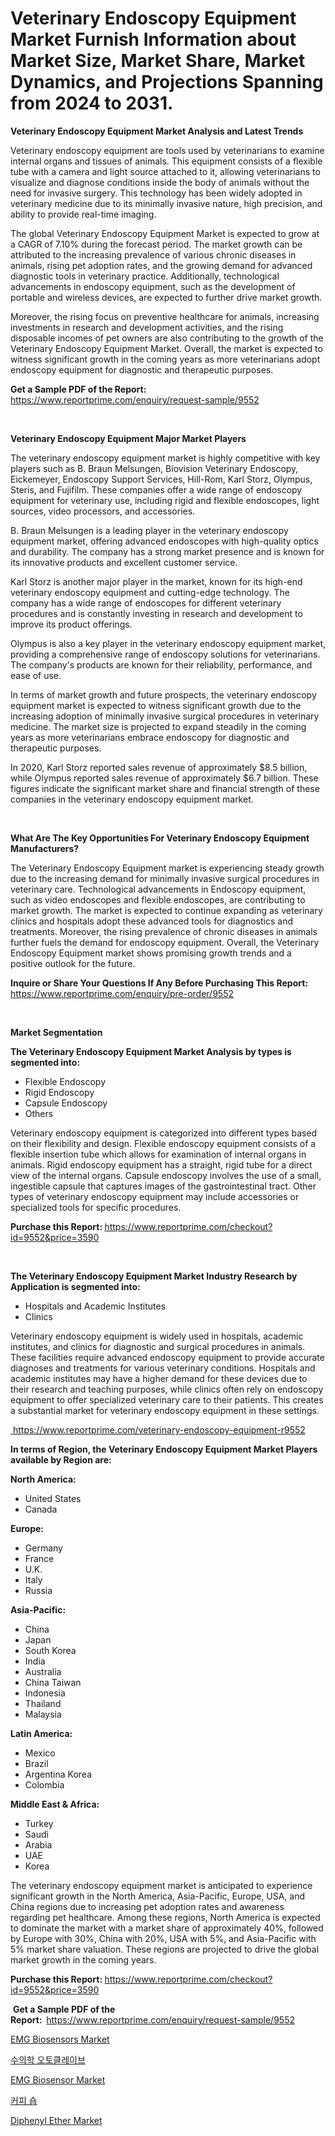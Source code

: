 <p><h1>Veterinary Endoscopy Equipment Market Furnish Information about Market Size, Market Share, Market Dynamics, and Projections Spanning from 2024 to 2031.</h1></p><p><strong>Veterinary Endoscopy Equipment Market Analysis and Latest Trends</strong></p>
<p><p>Veterinary endoscopy equipment are tools used by veterinarians to examine internal organs and tissues of animals. This equipment consists of a flexible tube with a camera and light source attached to it, allowing veterinarians to visualize and diagnose conditions inside the body of animals without the need for invasive surgery. This technology has been widely adopted in veterinary medicine due to its minimally invasive nature, high precision, and ability to provide real-time imaging.</p><p>The global Veterinary Endoscopy Equipment Market is expected to grow at a CAGR of 7.10% during the forecast period. The market growth can be attributed to the increasing prevalence of various chronic diseases in animals, rising pet adoption rates, and the growing demand for advanced diagnostic tools in veterinary practice. Additionally, technological advancements in endoscopy equipment, such as the development of portable and wireless devices, are expected to further drive market growth.</p><p>Moreover, the rising focus on preventive healthcare for animals, increasing investments in research and development activities, and the rising disposable incomes of pet owners are also contributing to the growth of the Veterinary Endoscopy Equipment Market. Overall, the market is expected to witness significant growth in the coming years as more veterinarians adopt endoscopy equipment for diagnostic and therapeutic purposes.</p></p>
<p><strong>Get a Sample PDF of the Report:&nbsp;</strong> <a href="https://www.reportprime.com/enquiry/request-sample/9552">https://www.reportprime.com/enquiry/request-sample/9552</a></p>
<p>&nbsp;</p>
<p><strong>Veterinary Endoscopy Equipment Major Market Players</strong></p>
<p><p>The veterinary endoscopy equipment market is highly competitive with key players such as B. Braun Melsungen, Biovision Veterinary Endoscopy, Eickemeyer, Endoscopy Support Services, Hill-Rom, Karl Storz, Olympus, Steris, and Fujifilm. These companies offer a wide range of endoscopy equipment for veterinary use, including rigid and flexible endoscopes, light sources, video processors, and accessories.</p><p>B. Braun Melsungen is a leading player in the veterinary endoscopy equipment market, offering advanced endoscopes with high-quality optics and durability. The company has a strong market presence and is known for its innovative products and excellent customer service.</p><p>Karl Storz is another major player in the market, known for its high-end veterinary endoscopy equipment and cutting-edge technology. The company has a wide range of endoscopes for different veterinary procedures and is constantly investing in research and development to improve its product offerings.</p><p>Olympus is also a key player in the veterinary endoscopy equipment market, providing a comprehensive range of endoscopy solutions for veterinarians. The company's products are known for their reliability, performance, and ease of use.</p><p>In terms of market growth and future prospects, the veterinary endoscopy equipment market is expected to witness significant growth due to the increasing adoption of minimally invasive surgical procedures in veterinary medicine. The market size is projected to expand steadily in the coming years as more veterinarians embrace endoscopy for diagnostic and therapeutic purposes.</p><p>In 2020, Karl Storz reported sales revenue of approximately $8.5 billion, while Olympus reported sales revenue of approximately $6.7 billion. These figures indicate the significant market share and financial strength of these companies in the veterinary endoscopy equipment market.</p></p>
<p>&nbsp;</p>
<p><strong>What Are The Key Opportunities For Veterinary Endoscopy Equipment Manufacturers?</strong></p>
<p><p>The Veterinary Endoscopy Equipment market is experiencing steady growth due to the increasing demand for minimally invasive surgical procedures in veterinary care. Technological advancements in Endoscopy equipment, such as video endoscopes and flexible endoscopes, are contributing to market growth. The market is expected to continue expanding as veterinary clinics and hospitals adopt these advanced tools for diagnostics and treatments. Moreover, the rising prevalence of chronic diseases in animals further fuels the demand for endoscopy equipment. Overall, the Veterinary Endoscopy Equipment market shows promising growth trends and a positive outlook for the future.</p></p>
<p><strong>Inquire or Share Your Questions If Any Before Purchasing This Report:</strong> <a href="https://www.reportprime.com/enquiry/pre-order/9552">https://www.reportprime.com/enquiry/pre-order/9552</a></p>
<p>&nbsp;</p>
<p><strong>Market Segmentation</strong></p>
<p><strong>The Veterinary Endoscopy Equipment Market Analysis by types is segmented into:</strong></p>
<p><ul><li>Flexible Endoscopy</li><li>Rigid Endoscopy</li><li>Capsule Endoscopy</li><li>Others</li></ul></p>
<p><p>Veterinary endoscopy equipment is categorized into different types based on their flexibility and design. Flexible endoscopy equipment consists of a flexible insertion tube which allows for examination of internal organs in animals. Rigid endoscopy equipment has a straight, rigid tube for a direct view of the internal organs. Capsule endoscopy involves the use of a small, ingestible capsule that captures images of the gastrointestinal tract. Other types of veterinary endoscopy equipment may include accessories or specialized tools for specific procedures.</p></p>
<p><strong>Purchase this Report:&nbsp;</strong><a href="https://www.reportprime.com/checkout?id=9552&price=3590">https://www.reportprime.com/checkout?id=9552&price=3590</a></p>
<p>&nbsp;</p>
<p><strong>The Veterinary Endoscopy Equipment Market Industry Research by Application is segmented into:</strong></p>
<p><ul><li>Hospitals and Academic Institutes</li><li>Clinics</li></ul></p>
<p><p>Veterinary endoscopy equipment is widely used in hospitals, academic institutes, and clinics for diagnostic and surgical procedures in animals. These facilities require advanced endoscopy equipment to provide accurate diagnoses and treatments for various veterinary conditions. Hospitals and academic institutes may have a higher demand for these devices due to their research and teaching purposes, while clinics often rely on endoscopy equipment to offer specialized veterinary care to their patients. This creates a substantial market for veterinary endoscopy equipment in these settings.</p></p>
<p><a href="https://www.reportprime.com/veterinary-endoscopy-equipment-r9552">&nbsp;https://www.reportprime.com/veterinary-endoscopy-equipment-r9552</a></p>
<p><strong>In terms of Region, the Veterinary Endoscopy Equipment Market Players available by Region are:</strong></p>
<p>
    <p> <strong> North America: </strong>
        <ul>
            <li>United States</li>
            <li>Canada</li>
        </ul>
        </p> 
    <p> <strong> Europe: </strong>
        <ul>
            <li>Germany</li>
            <li>France</li>
            <li>U.K.</li>
            <li>Italy</li>
            <li>Russia</li>
        </ul>
        </p> 
    <p> <strong> Asia-Pacific: </strong>
        <ul>
            <li>China</li>
            <li>Japan</li>
            <li>South Korea</li>
            <li>India</li>
            <li>Australia</li>
            <li>China Taiwan</li>
            <li>Indonesia</li>
            <li>Thailand</li>
            <li>Malaysia</li>
        </ul>
        </p> 
    <p> <strong> Latin America: </strong>
        <ul>
            <li>Mexico</li>
            <li>Brazil</li>
            <li>Argentina Korea</li>
            <li>Colombia</li>
        </ul>
        </p> 
    <p> <strong> Middle East & Africa: </strong>
        <ul>
            <li>Turkey</li>
            <li>Saudi</li>
            <li>Arabia</li>
            <li>UAE</li>
            <li>Korea</li>
        </ul>
    </p>
    </p>
<p><p>The veterinary endoscopy equipment market is anticipated to experience significant growth in the North America, Asia-Pacific, Europe, USA, and China regions due to increasing pet adoption rates and awareness regarding pet healthcare. Among these regions, North America is expected to dominate the market with a market share of approximately 40%, followed by Europe with 30%, China with 20%, USA with 5%, and Asia-Pacific with 5% market share valuation. These regions are projected to drive the global market growth in the coming years.</p></p>
<p><strong>Purchase this Report: </strong><a href="https://www.reportprime.com/checkout?id=9552&price=3590">https://www.reportprime.com/checkout?id=9552&price=3590</a></p>
<p>&nbsp;<strong>Get a Sample PDF of the Report:&nbsp;&nbsp;</strong><a href="https://www.reportprime.com/enquiry/request-sample/9552">https://www.reportprime.com/enquiry/request-sample/9552</a></p>
<p><strong></strong></p>
<p><p><a href="https://github.com/joannesouthgate/Market-Research-Report-List-2/blob/main/emg-biosensors-market.md">EMG Biosensors Market</a></p><p><a href="https://github.com/FelipeGrrady654556/Market-Research-Report-List-1/blob/main/391414521449.md">수의학 오토클레이브</a></p><p><a href="https://github.com/wwwkeltoum/Market-Research-Report-List-2/blob/main/emg-biosensor-market.md">EMG Biosensor Market</a></p><p><a href="https://github.com/vss5505pa7z1p/Market-Research-Report-List-1/blob/main/716398421448.md">커피 숍</a></p><p><a href="https://issuu.com/reportprime-2/docs/diphenyl-ether-market-size-2030.pptx">Diphenyl Ether Market</a></p></p>